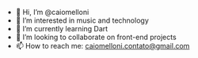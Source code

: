 - 👋 Hi, I’m @caiomelloni
- 👀 I’m interested in music and technology
- 🌱 I’m currently learning Dart
- 💞️ I’m looking to collaborate on front-end projects
- 📫 How to reach me: caiomelloni.contato@gmail.com

